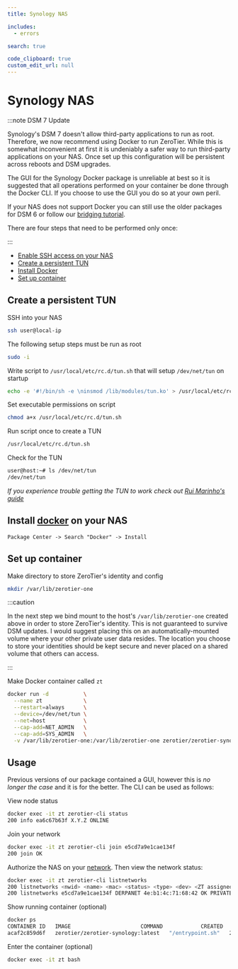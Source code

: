 ```yaml
---
title: Synology NAS

includes:
  - errors

search: true

code_clipboard: true
custom_edit_url: null
---
```


Synology NAS
=====

:::note DSM 7 Update

Synology's DSM 7 doesn't allow third-party applications to run as root. Therefore, we now recommend using Docker to run ZeroTier. While this is somewhat inconvenient at first it is undeniably a safer way to run third-party applications on your NAS. Once set up this configuration will be persistent across reboots and DSM upgrades.

The GUI for the Synology Docker package is unreliable at best so it is suggested that all operations performed on your container be done through the Docker CLI. If you choose to use the GUI you do so at your own peril.

If your NAS does not support Docker you can still use the older packages for DSM 6 or follow our [bridging tutorial](https://zerotier.atlassian.net/wiki/spaces/SD/pages/193134593/Bridge+your+ZeroTier+and+local+network+with+a+RaspberryPi).

There are four steps that need to be performed only once:

:::

 - [Enable SSH access on your NAS](https://kb.synology.com/en-global/DSM/tutorial/How_to_login_to_DSM_with_root_permission_via_SSH_Telnet)
 - [Create a persistent TUN](#create-a-persistent-tun)
 - [Install Docker](#install-docker-on-your-nas)
 - [Set up container](#set-up-container)

## Create a persistent TUN

SSH into your NAS

```sh
ssh user@local-ip
```

The following setup steps must be run as root

```sh
sudo -i
```

Write script to `/usr/local/etc/rc.d/tun.sh` that will setup `/dev/net/tun` on startup

```sh
echo -e '#!/bin/sh -e \ninsmod /lib/modules/tun.ko' > /usr/local/etc/rc.d/tun.sh
```

Set executable permissions on script

```sh
chmod a+x /usr/local/etc/rc.d/tun.sh
```

Run script once to create a TUN

```sh
/usr/local/etc/rc.d/tun.sh
```

Check for the TUN

```sh
user@host:~# ls /dev/net/tun
/dev/net/tun
```

*If you experience trouble getting the TUN to work check out [Rui Marinho's guide](https://memoryleak.dev/post/fix-tun-tap-not-available-on-a-synology-nas/)*

## Install [docker](https://www.synology.com/en-us/dsm/packages/Docker) on your NAS

`Package Center -> Search "Docker" -> Install`

## Set up container

Make directory to store ZeroTier's identity and config

```sh
mkdir /var/lib/zerotier-one
```

:::caution

In the next step we bind mount to the host's `/var/lib/zerotier-one` created above in order to store ZeroTier's identity. This is not guaranteed to survive DSM updates. I would suggest placing this on an automatically-mounted volume where your other private user data resides. The location you choose to store your identities should be kept secure and never placed on a shared volume that others can access.

:::

Make Docker container called `zt`

```sh
docker run -d           \
  --name zt             \
  --restart=always      \
  --device=/dev/net/tun \
  --net=host            \
  --cap-add=NET_ADMIN   \
  --cap-add=SYS_ADMIN   \
  -v /var/lib/zerotier-one:/var/lib/zerotier-one zerotier/zerotier-synology:latest
```

## Usage

Previous versions of our package contained a GUI, however this is *no longer the case* and it is for the better. The CLI can be used as follows:

View node status

```sh
docker exec -it zt zerotier-cli status
200 info ea6c67b63f X.Y.Z ONLINE
```

Join your network

```sh
docker exec -it zt zerotier-cli join e5cd7a9e1cae134f
200 join OK
```

Authorize the NAS on your [network](https://my.zerotier.com). Then view the network status:

```sh
docker exec -it zt zerotier-cli listnetworks
200 listnetworks <nwid> <name> <mac> <status> <type> <dev> <ZT assigned ips>
200 listnetworks e5cd7a9e1cae134f DERPANET 4e:b1:4c:71:68:42 OK PRIVATE ztppivcb2t 40,10.147.17.47/24
```

Show running container (optional)

```sh
docker ps
CONTAINER ID   IMAGE                      COMMAND            CREATED         STATUS         PORTS     NAMES
acaf2c859d6f   zerotier/zerotier-synology:latest   "/entrypoint.sh"   2 minutes ago   Up 2 minutes             zt
```

Enter the container (optional)

```sh
docker exec -it zt bash
```

